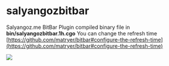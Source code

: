 # salyangozbitbar

Salyangoz.me BitBar Plugin
compiled binary file in **bin/salyangozbitbar.1h.cgo**
You can change the refresh time  [https://github.com/matryer/bitbar#configure-the-refresh-time](https://github.com/matryer/bitbar#configure-the-refresh-time)

![](http://i.imgur.com/zSqmkqs.png)
